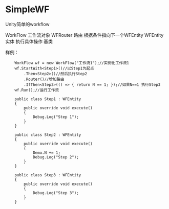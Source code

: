 # SimpleWF
Unity简单的workflow

WorkFlow 工作流对象
WFRouter 路由 根据条件指向下一个WFEntity
WFEntity 实体 执行具体操作 基类



样例：


        WorkFlow wf = new WorkFlow("工作流1");//实例化工作流1
        wf.StartWith<Step1>()//以Step1为起点
            .Then<Step2>()//然后执行Step2
            .Router()//增加路由
            .IfThen<Step3>(() => { return N == 1; });//如果N==1 执行Step3
        wf.Run();//运行工作流
        
        public class Step1 : WFEntity
        {
            public override void execute()
            {
                Debug.Log("Step 1");
            }
        }

        public class Step2 : WFEntity
        {
            public override void execute()
            {
                Demo.N += 1;
                Debug.Log("Step 2");
            }
        }

        public class Step3 : WFEntity
        {
            public override void execute()
            {
                Debug.Log("Step 3");
            }
        }
